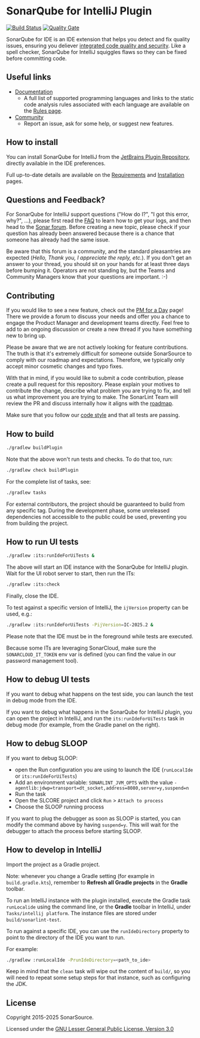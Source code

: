 SonarQube for IntelliJ Plugin
=========================

[![Build Status](https://api.cirrus-ci.com/github/SonarSource/sonarlint-intellij.svg?branch=master)](https://cirrus-ci.com/github/SonarSource/sonarlint-intellij)
[![Quality Gate](https://next.sonarqube.com/sonarqube/api/project_badges/measure?project=org.sonarsource.sonarlint.intellij%3Asonarlint-intellij&metric=alert_status)](https://next.sonarqube.com/sonarqube/dashboard?id=org.sonarsource.sonarlint.intellij%3Asonarlint-intellij)

SonarQube for IDE is an IDE extension that helps you detect and fix quality issues, ensuring you deliever [integrated code quality and security](https://www.sonarsource.com/solutions/for-developers/).
Like a spell checker, SonarQube for IntelliJ squiggles flaws so they can be fixed before committing code.

Useful links
------------

- [Documentation](https://docs.sonarsource.com/sonarlint/intellij/)
    - A full list of supported programming languages and links to the static code analysis rules associated with each language are available
      on the [Rules page](https://docs.sonarsource.com/sonarlint/intellij/using-sonarlint/rules/).
- [Community](https://community.sonarsource.com/c/help/sl)
    - Report an issue, ask for some help, or suggest new features.

How to install
--------------

You can install SonarQube for IntelliJ from the [JetBrains Plugin Repository](https://plugins.jetbrains.com/plugin/7973-sonarlint), directly
available in the IDE preferences.

Full up-to-date details are available on the [Requirements](https://docs.sonarsource.com/sonarlint/intellij/getting-started/requirements/)
and [Installation](https://docs.sonarsource.com/sonarlint/intellij/getting-started/installation/) pages.

Questions and Feedback?
--------------------------

For SonarQube for IntelliJ support questions ("How do I?", "I got this error, why?", ...), please first read
the [FAQ](https://community.sonarsource.com/t/frequently-asked-questions/7204) to learn how to get your logs, and then head to
the [Sonar forum](https://community.sonarsource.com/c/help/sl). Before creating a new topic, please check if your question has already been
answered because there is a chance that someone has already had the same issue.

Be aware that this forum is a community, and the standard pleasantries are expected (_Hello, Thank you, I appreciate the reply, etc._). If
you don't get an answer to your thread, you should sit on your hands for at least three days before bumping it. Operators are not standing
by, but the Teams and Community Managers know that your questions are important. :-)

Contributing
------------

If you would like to see a new feature, check out the [PM for a Day](https://community.sonarsource.com/c/sl/pm-for-a-day-sl/41) page! There
we provide a forum to discuss your needs and offer you a chance to engage the Product Manager and development teams directly. Feel free to
add to an ongoing discussion or create a new thread if you have something new to bring up.

Please be aware that we are not actively looking for feature contributions. The truth is that it's extremely difficult for someone outside
SonarSource to comply with our roadmap and expectations. Therefore, we typically only accept minor cosmetic changes and typo fixes.

With that in mind, if you would like to submit a code contribution, please create a pull request for this repository. Please explain your
motives to contribute the change, describe what problem you are trying to fix, and tell us what improvement you are trying to make. The
SonarLint Team will review the PR and discuss internally how it aligns with
the [roadmap](https://www.sonarsource.com/products/sonarlint/roadmap/).

Make sure that you follow our [code style](https://github.com/SonarSource/sonar-developer-toolset#code-style-configuration-for-intellij) and
that all tests are passing.

How to build
------------

```bash
./gradlew buildPlugin
```

Note that the above won't run tests and checks. To do that too, run:

```bash
./gradlew check buildPlugin
```

For the complete list of tasks, see:

```bash
./gradlew tasks
```

For external contributors, the project should be guaranteed to build from any specific tag. During the development phase, some
unreleased dependencies not accessible to the public could be used, preventing you from building the project.

How to run UI tests
-------------------

```bash
./gradlew :its:runIdeForUiTests &
```

The above will start an IDE instance with the SonarQube for IntelliJ plugin. Wait for the UI robot server to start, then run the ITs:

```bash
./gradlew :its:check
```

Finally, close the IDE.

To test against a specific version of IntelliJ, the `ijVersion` property can be used, e.g.:

```bash
./gradlew :its:runIdeForUiTests -PijVersion=IC-2025.2 &
```

Please note that the IDE must be in the foreground while tests are executed.

Because some ITs are leveraging SonarCloud, make sure the `SONARCLOUD_IT_TOKEN` env var is defined (you can find the value in our
password management tool).

How to debug UI tests
---------------------

If you want to debug what happens on the test side, you can launch the test in debug mode from the IDE.

If you want to debug what happens in the SonarQube for IntelliJ plugin, you can open the project in IntelliJ, and run the
`its:runIdeForUiTests` task in debug mode (for example, from the Gradle panel on the right).


How to debug SLOOP
------------------

If you want to debug SLOOP:

* open the Run configuration you are using to launch the IDE (`runLocalIde` or `its:runIdeForUiTests`)
* Add an environment variable: `SONARLINT_JVM_OPTS` with the value `-agentlib:jdwp=transport=dt_socket,address=8080,server=y,suspend=n`
* Run the task
* Open the SLCORE project and click `Run` > `Attach to process`
* Choose the SLOOP running process

If you want to plug the debugger as soon as SLOOP is started, you can modify the command above by having `suspend=y`.
This will wait for the debugger to attach the process before starting SLOOP.

How to develop in IntelliJ
--------------------------

Import the project as a Gradle project.

Note: whenever you change a Gradle setting (for example in `build.gradle.kts`),
remember to **Refresh all Gradle projects** in the **Gradle** toolbar.

To run an IntelliJ instance with the plugin installed, execute the Gradle task `runLocalide` using the command line,
or the **Gradle** toolbar in IntelliJ, under `Tasks/intellij platform`.
The instance files are stored under `build/sonarlint-test`.

To run against a specific IDE, you can use the `runIdeDirectory` property to point to the directory of the IDE you want to run.

For example:

```bash
./gradlew :runLocalIde -PrunIdeDirectory=<path_to_ide>
```

Keep in mind that the `clean` task will wipe out the content of `build/`,
so you will need to repeat some setup steps for that instance, such as configuring the JDK.

License
-------

Copyright 2015-2025 SonarSource.

Licensed under the [GNU Lesser General Public License, Version 3.0](http://www.gnu.org/licenses/lgpl.txt)
